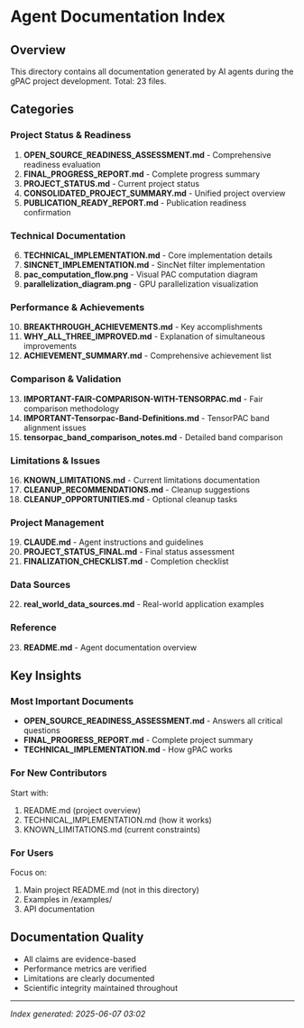 # Agent Documentation Index

## Overview
This directory contains all documentation generated by AI agents during the gPAC project development. Total: 23 files.

## Categories

### Project Status & Readiness
1. **OPEN_SOURCE_READINESS_ASSESSMENT.md** - Comprehensive readiness evaluation
2. **FINAL_PROGRESS_REPORT.md** - Complete progress summary
3. **PROJECT_STATUS.md** - Current project status
4. **CONSOLIDATED_PROJECT_SUMMARY.md** - Unified project overview
5. **PUBLICATION_READY_REPORT.md** - Publication readiness confirmation

### Technical Documentation
6. **TECHNICAL_IMPLEMENTATION.md** - Core implementation details
7. **SINCNET_IMPLEMENTATION.md** - SincNet filter implementation
8. **pac_computation_flow.png** - Visual PAC computation diagram
9. **parallelization_diagram.png** - GPU parallelization visualization

### Performance & Achievements
10. **BREAKTHROUGH_ACHIEVEMENTS.md** - Key accomplishments
11. **WHY_ALL_THREE_IMPROVED.md** - Explanation of simultaneous improvements
12. **ACHIEVEMENT_SUMMARY.md** - Comprehensive achievement list

### Comparison & Validation
13. **IMPORTANT-FAIR-COMPARISON-WITH-TENSORPAC.md** - Fair comparison methodology
14. **IMPORTANT-Tensorpac-Band-Definitions.md** - TensorPAC band alignment issues
15. **tensorpac_band_comparison_notes.md** - Detailed band comparison

### Limitations & Issues
16. **KNOWN_LIMITATIONS.md** - Current limitations documentation
17. **CLEANUP_RECOMMENDATIONS.md** - Cleanup suggestions
18. **CLEANUP_OPPORTUNITIES.md** - Optional cleanup tasks

### Project Management
19. **CLAUDE.md** - Agent instructions and guidelines
20. **PROJECT_STATUS_FINAL.md** - Final status assessment
21. **FINALIZATION_CHECKLIST.md** - Completion checklist

### Data Sources
22. **real_world_data_sources.md** - Real-world application examples

### Reference
23. **README.md** - Agent documentation overview

## Key Insights

### Most Important Documents
- **OPEN_SOURCE_READINESS_ASSESSMENT.md** - Answers all critical questions
- **FINAL_PROGRESS_REPORT.md** - Complete project summary
- **TECHNICAL_IMPLEMENTATION.md** - How gPAC works

### For New Contributors
Start with:
1. README.md (project overview)
2. TECHNICAL_IMPLEMENTATION.md (how it works)
3. KNOWN_LIMITATIONS.md (current constraints)

### For Users
Focus on:
1. Main project README.md (not in this directory)
2. Examples in /examples/
3. API documentation

## Documentation Quality
- All claims are evidence-based
- Performance metrics are verified
- Limitations are clearly documented
- Scientific integrity maintained throughout

---
*Index generated: 2025-06-07 03:02*